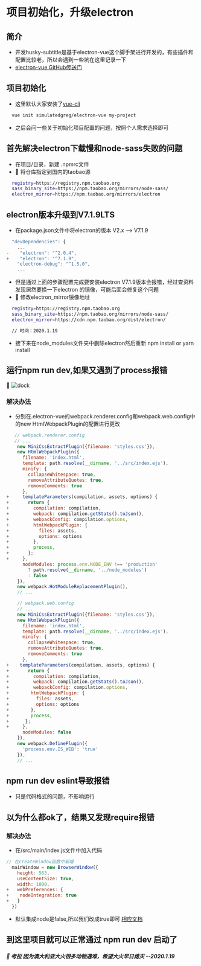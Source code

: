 # 项目初始化，升级electron

## 简介
* 开发husky-subtitle是基于electron-vue这个脚手架进行开发的，有些插件和配置比较老，所以会遇到一些坑在这里记录一下
* [electron-vue GitHub传送门](https://github.com/SimulatedGREG/electron-vue)

## 项目初始化

* 这里默认大家安装了[vue-cli](https://cli.vuejs.org/zh/)
```bash
  vue init simulatedgreg/electron-vue my-project
```
* 之后会问一些关于初始化项目配置的问题，按照个人需求选择即可

## 首先解决electron下载慢和node-sass失败的问题
* 在项目/目录，新建 .npmrc文件
* :koala: 将仓库指定到国内的taobao源
```bash
  registry=https://registry.npm.taobao.org
  sass_binary_site=https://npm.taobao.org/mirrors/node-sass/
  electron_mirror=https://npm.taobao.org/mirrors/electron
```

## electron版本升级到V7.1.9LTS <Badge text="可以选择更高版本的LTS版"/>
* 在package.json文件中将electron的版本 V2.x --> V7.1.9
```js
  "devDependencies": {
    ...
-    "electron": "^2.0.4",
+    "electron": "^7.1.9",
    "electron-debug": "^1.5.0",
    ...
```
* 但是通过上面的步骤配置完成要安装electron V7.1.9版本会报错，经过查资料发现居然要换一下electron 的镜像，可能后面会修复这个问题
* :koala: 修改electron_mirror镜像地址
```bash
  registry=https://registry.npm.taobao.org
  sass_binary_site=https://npm.taobao.org/mirrors/node-sass/
  electron_mirror=https://cdn.npm.taobao.org/dist/electron/

  // 时间：2020.1.19
```
* 接下来在node_modules文件夹中删除electron然后重新 npm install or yarn install

## 运行npm run dev,如果又遇到了process报错
:koala:
<img :src="$withBase('/image/electron-process-error.png')" alt="dock">

### 解决办法
* 分别在.electron-vue的webpack.renderer.config和webpack.web.config中的new HtmlWebpackPlugin的配置进行更改
```js
   // webpack.renderer.config
   // ...
    new MiniCssExtractPlugin({filename: 'styles.css'}),
    new HtmlWebpackPlugin({
      filename: 'index.html',
      template: path.resolve(__dirname, '../src/index.ejs'),
      minify: {
        collapseWhitespace: true,
        removeAttributeQuotes: true,
        removeComments: true
      },
+     templateParameters(compilation, assets, options) {
+       return {
+         compilation: compilation,
+         webpack: compilation.getStats().toJson(),
+         webpackConfig: compilation.options,
+         htmlWebpackPlugin: {
+           files: assets,
+           options: options
+         },
+         process,
+       };
+     },
      nodeModules: process.env.NODE_ENV !== 'production'
        ? path.resolve(__dirname, '../node_modules')
        : false
    }),
    new webpack.HotModuleReplacementPlugin(),
    // ...

    // webpack.web.config
    // ...
    new MiniCssExtractPlugin({filename: 'styles.css'}),
    new HtmlWebpackPlugin({
      filename: 'index.html',
      template: path.resolve(__dirname, '../src/index.ejs'),
      minify: {
        collapseWhitespace: true,
        removeAttributeQuotes: true,
        removeComments: true
      },
+    templateParameters(compilation, assets, options) {
+       return {
+         compilation: compilation,
+         webpack: compilation.getStats().toJson(),
+         webpackConfig: compilation.options,
+        htmlWebpackPlugin: {
+          files: assets,
+          options: options
+        },
+        process,
+      };
+     },
      nodeModules: false
    }),
    new webpack.DefinePlugin({
      'process.env.IS_WEB': 'true'
    }),
    // ...
```
## npm run dev eslint导致报错
* 只是代码格式的问题，不影响运行
## 以为什么都ok了，结果又发现require报错

### 解决办法
* 在/src/main/index.js文件中加入代码
```js
// 在createWindow函数中新增
  mainWindow = new BrowserWindow({
    height: 563,
    useContentSize: true,
    width: 1000,
+   webPreferences: {
+    nodeIntegration: true
+   }
  })
```
* 默认集成node是false,所以我们改成true即可 
[相应文档](https://electronjs.org/docs/api/browser-window#new-browserwindowoptions)

## 到这里项目就可以正常通过 npm run dev 启动了

##### :koala: 考拉 因为澳大利亚大火很多动物遇难，希望大火早日熄灭 --2020.1.19